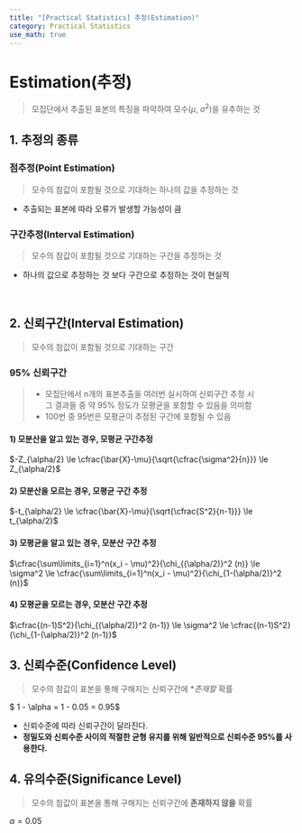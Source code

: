 ```yaml
---
title: "[Practical Statistics] 추정(Estimation)"
category: Practical Statistics
use_math: true
---
```


# Estimation(추정)
> 모집단에서 추출된 표본의 특징을 파악하여 모수($\mu,\ \sigma^2$)을 유추하는 것

## 1. 추정의 종류

### 점추정(Point Estimation)
> 모수의 참값이 포함될 것으로 기대하는 하나의 값을 추정하는 것

- 추출되는 표본에 따라 오류가 발생할 가능성이 큼

### 구간추정(Interval Estimation)
> 모수의 참값이 포함될 것으로 기대하는 구간을 추정하는 것 

- 하나의 값으로 추정하는 것 보다 구간으로 추정하는 것이 현실적

<br>

## 2. 신뢰구간(Interval Estimation)
> 모수의 참값이 포함될 것으로 기대하는 구간

### 95% 신뢰구간
> - 모집단에서 n개의 표본추출을 여러번 실시하여 신뢰구간 추정 시<br>
> 그 결과들 중 약 95% 정도가 모평균을 포함할 수 있음을 의미함<br>
> - 100번 중 95번은 모평균이 추정된 구간에 포함될 수 있음

#### 1) 모분산을 알고 있는 경우, 모평균 구간추정
$-Z_{\alpha/2} \le \cfrac{\bar{X}-\mu}{\sqrt{\cfrac{\sigma^2}{n}}} \le Z_{\alpha/2}$

#### 2) 모분산을 모르는 경우, 모평균 구간 추정
$-t_{\alpha/2} \le \cfrac{\bar{X}-\mu}{\sqrt{\cfrac{S^2}{n-1}}} \le t_{\alpha/2}$

#### 3) 모평균을 알고 있는 경우, 모분산 구간 추정

$\cfrac{\sum\limits_{i=1}^n(x_i - \mu)^2}{\chi_{(\alpha/2)}^2 (n)} \le \sigma^2 \le \cfrac{\sum\limits_{i=1}^n(x_i - \mu)^2}{\chi_{1-(\alpha/2)}^2 (n)}$

#### 4) 모평균을 모르는 경우, 모분산 구간 추정

$\cfrac{(n-1)S^2}{\chi_{(\alpha/2)}^2 (n-1)} \le \sigma^2 \le \cfrac{(n-1)S^2}{\chi_{1-(\alpha/2)}^2 (n-1)}$


## 3. 신뢰수준(Confidence Level)
> 모수의 참값이 표본을 통해 구해지는 신뢰구간에 **존재할* 확률

$ 1 - \alpha = 1 - 0.05 = 0.95$

- 신뢰수준에 따라 신뢰구간이 달라진다.
- **정밀도와 신뢰수준 사이의 적절한 균형 유지를 위해 일반적으로 신뢰수준 95%를 사용한다.**

## 4. 유의수준(Significance Level)
> 모수의 참값이 표본을 통해 구해지는 신뢰구간에 **존재하지 않을** 확률

$\alpha = 0.05$